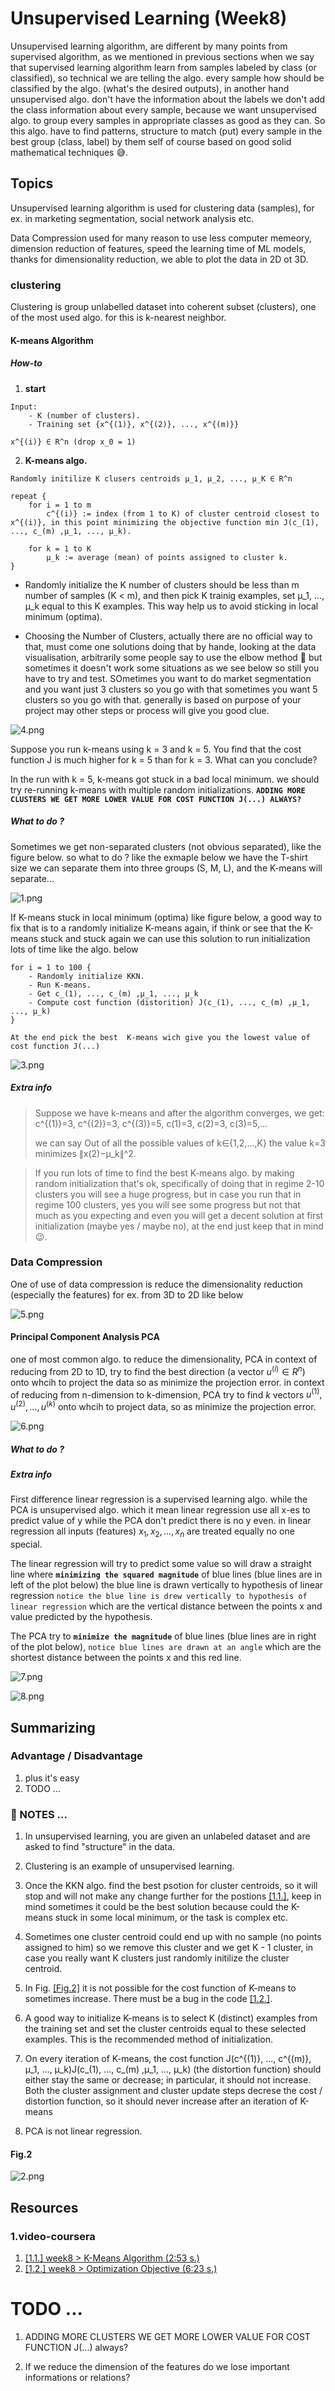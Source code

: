 # Unsupervised Learning (Week8)
Unsupervised learning algorithm, are different by many points from supervised algorithm, as we mentioned in previous sections when we say that supervised learning algorithm learn from samples labeled by class (or classified), so technical we are telling the algo.  every sample how should be classified by the algo. (what's the desired outputs), in another hand unsupervised algo. don't have the information about the labels we don't add the class information about every sample, because we want unsupervised algo. to group every samples in appropriate classes as good as they can. So this algo. have to find patterns, structure to match (put) every sample in the best group (class, label) by them self of course based on good solid mathematical techniques 😅.

## Topics
Unsupervised learning algorithm is used for clustering data (samples), for ex. in marketing segmentation, social network analysis etc.

Data Compression used for many reason to use less computer memeory, dimension reduction of features, speed the learning time of ML models, thanks for dimensionality reduction, we able to plot the data in 2D ot 3D.

### clustering
Clustering is group unlabelled dataset into coherent subset (clusters), one of the most used algo. for this is k-nearest neighbor.


#### K-means Algorithm

##### How-to

1. **start**

```
Input:
    - K (number of clusters).
    - Training set {x^{(1)}, x^{(2)}, ..., x^{(m)}}

x^{(i)} ∈ R^n (drop x_0 = 1)
```

2. **K-means algo.**

```
Randomly initilize K clusers centroids μ_1, μ_2, ..., μ_K ∈ R^n

repeat {
    for i = 1 to m
        c^{(i)} := index (from 1 to K) of cluster centroid closest to x^{(i)}, in this point minimizing the objective function min J(c_(1), ..., c_(m) ,μ_1, ..., μ_k).

    for k = 1 to K
        μ_k := average (mean) of points assigned to cluster k.
}
```

+ Randomly initialize the K number of clusters should be less than m number of samples (K < m), and then pick K trainig examples, set μ_1, ..., μ_k equal to this K examples. This way help us to avoid sticking in local minimum (optima).

+ Choosing the Number of Clusters, actually there are no official way to that, must come one solutions doing that by hande, looking at the data visualisation,  arbitrarily some people say to use the elbow method 💪 but sometimes it doesn't work some situations as we see below so still you have to try and test. SOmetimes you want to do market segmentation and you want just 3 clusters so you go with that sometimes you want 5 clusters so you go with that. generally is based on purpose of your project may  other steps or process will give you good clue.

![4.png](imgs/4.png)


Suppose you run k-means using k = 3 and k = 5. You find that the cost function J is much higher for k = 5 than for k = 3. What can you conclude?

In the run with k = 5, k-means got stuck in a bad local minimum. we should try re-running k-means with multiple random initializations. **`ADDING MORE CLUSTERS WE GET MORE LOWER VALUE FOR COST FUNCTION J(...) ALWAYS?`**


##### What to do ?

Sometimes we get non-separated clusters (not obvious separated), like the figure below. so what to do ? like the exmaple below we have the T-shirt size we can separate them into three groups (S, M, L), and the K-means will separate...

![1.png](imgs/1.png)



If K-means stuck in local minimum (optima) like figure below, a good way to fix that is to a randomly initialize K-means again, if think or see that the K-means stuck and stuck again we can use this solution to run initialization lots of time like the algo. below

```
for i = 1 to 100 {
    - Randomly initialize KKN.
    - Run K-means.
    - Get c_(1), ..., c_(m) ,μ_1, ..., μ_k
    - Compute cost function (distorition) J(c_(1), ..., c_(m) ,μ_1, ..., μ_k)
}

At the end pick the best  K-means wich give you the lowest value of cost function J(...)
```

![3.png](imgs/3.png)

##### Extra info

> Suppose we have k-means and after the algorithm converges, we get: c^{(1)}=3, c^{(2)}=3, c^{(3)}=5, c(1)=3, c(2)=3, c(3)=5,…
>
> we can say Out of all the possible values of k∈{1,2,…,K} the value k=3 minimizes ∥x(2)−μ_k∥^2.
>


> If you run lots of time to find the best K-means algo. by making random initialization that's ok, specifically of doing that in regime 2-10 clusters
> you will see a huge progress, but in case you run that in regime 100 clusters, yes you will see some progress but not that much as you expecting and even you will get a decent solution at first initialization (maybe yes / maybe no), at the end just keep that in mind 😉.
>

### Data Compression
One of use of data compression is reduce the dimensionality reduction (especially the features) for ex. from 3D to 2D like below

![5.png](imgs/5.png)

#### Principal Component Analysis PCA

one of most common algo. to reduce the dimensionality, PCA in context of reducing from 2D to 1D, try to find the best direction (a vector $u^(i) \in R^n$) onto whcih to project the data so as minimize the projection error. in context of reducing from n-dimension to k-dimension, PCA try to find $k$ vectors $u^(1), u^(2), ..., u^(k)$ onto whcih to project data, so as minimize the projection error.

![6.png](imgs/6.png)



##### What to do ?


##### Extra info

First difference linear regression is a supervised learning algo. while the PCA is unsupervised algo. which it mean linear regression use all x-es to predict value of y while the PCA don't predict there is no y even. in linear regression all inputs (features) $x_1, x_2, ..., x_n$  are treated equally no one special.


The linear regression will try to predict some value so will draw a straight line where **```minimizing the squared magnitude```** of blue lines (blue lines are in left of the plot below) the blue line is drawn vertically to hypothesis of linear regression ```notice the blue line is drew vertically to hypothesis of linear regression```  which are the vertical distance between the points x and value predicted by the hypothesis.

The PCA try to **```minimize the magnitude```** of blue lines (blue lines are in right of the plot below), ```notice blue lines are drawn at an angle``` which are the shortest distance between the points x and this red line.

![7.png](imgs/7.png)

![8.png](imgs/8s.png)

## Summarizing


### Advantage / Disadvantage

1. plus it's easy
2. TODO ...

### 📝 NOTES ...

1. In unsupervised learning, you are given an unlabeled dataset and are asked to find "structure" in the data.
2. Clustering is an example of unsupervised learning.
3. Once the KKN algo. find the best psotion for cluster centroids, so it will stop and will not make any change further for the postions [[1.1.]](#1.video-coursera), keep in mind sometimes it could be the best solution because could the K-means stuck in some  local minimum, or the task is complex etc.
4. Sometimes one cluster centroid could end up with no sample (no points assigned to him) so we remove this cluster and we get K - 1 cluster, in case you really want K clusters just randomly initilize the cluster centroid.
5. In Fig. [[Fig.2]](#Fig.2) it is not possible for the cost function of K-means to sometimes increase. There must be a bug in the code [[1.2.]](#1.video-coursera).
6. A good way to initialize K-means is to select K (distinct) examples from the training set and set the cluster centroids equal to these selected examples. This is the recommended method of initialization.

7. On every iteration of K-means, the cost function J(c^{(1)}, ..., c^{(m)},  μ_1, ..., μ_k)J(c_(1), ..., c_(m) ,μ_1, ..., μ_k) (the distortion function) should either stay the same or decrease; in particular, it should not increase. Both the cluster assignment and cluster update steps decrese the cost / distortion function, so it should never increase after an iteration of K-means

8. PCA is not linear regression.

#### Fig.2
![2.png](imgs/2.png)

## Resources

### 1.video-coursera
1. [[1.1.] week8 > K-Means Algorithm (2:53 s.) ](https://www.coursera.org/learn/machine-learning/lecture/93VPG/k-means-algorithm)
1. [[1.2.] week8 > Optimization Objective (6:23 s.) ](https://www.coursera.org/learn/machine-learning/lecture/93VPG/k-means-algorithm)




# TODO ...

1. ADDING MORE CLUSTERS WE GET MORE LOWER VALUE FOR COST FUNCTION J(...) always?

2. If we reduce the dimension of the features do we lose important informations or relations?